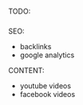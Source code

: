 ####
TODO:
#####
SEO:
- backlinks
- google analytics

CONTENT:
- youtube videos
- facebook videos



####
#####
